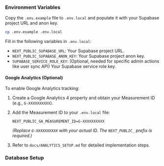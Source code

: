 ### Environment Variables

Copy the `.env.example` file to `.env.local` and populate it with your Supabase project URL and anon key.

```bash
cp .env.example .env.local
```

Fill in the following variables in `.env.local`:

*   `NEXT_PUBLIC_SUPABASE_URL`: Your Supabase project URL.
*   `NEXT_PUBLIC_SUPABASE_ANON_KEY`: Your Supabase project anon key.
*   `SUPABASE_SERVICE_ROLE_KEY`: (Optional, needed for specific admin actions like user sync API) Your Supabase service role key.

#### Google Analytics (Optional)

To enable Google Analytics tracking:

1.  Create a Google Analytics 4 property and obtain your Measurement ID (e.g., `G-XXXXXXXXXX`).
2.  Add the Measurement ID to your `.env.local` file:

    ```
    NEXT_PUBLIC_GA_MEASUREMENT_ID=G-XXXXXXXXXX 
    ```

    *(Replace `G-XXXXXXXXXX` with your actual ID. The `NEXT_PUBLIC_` prefix is required.)*

3.  Refer to `docs/ANALYTICS_SETUP.md` for detailed implementation steps.

### Database Setup 